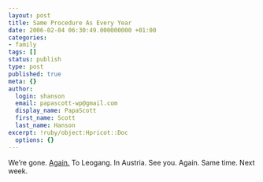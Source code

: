 ```yaml
---
layout: post
title: Same Procedure As Every Year
date: 2006-02-04 06:30:49.000000000 +01:00
categories:
- family
tags: []
status: publish
type: post
published: true
meta: {}
author:
  login: shanson
  email: papascott-wp@gmail.com
  display_name: PapaScott
  first_name: Scott
  last_name: Hanson
excerpt: !ruby/object:Hpricot::Doc
  options: {}
---
```

<p>We&rsquo;re gone. <a href="https://www.papascott.de/archives/2005/02/26/vacation/" title="PapaScott &raquo; Blog Archive &raquo; Vacation">Again.</a> To Leogang. In Austria. See you. Again. Same time. Next week. </p>
